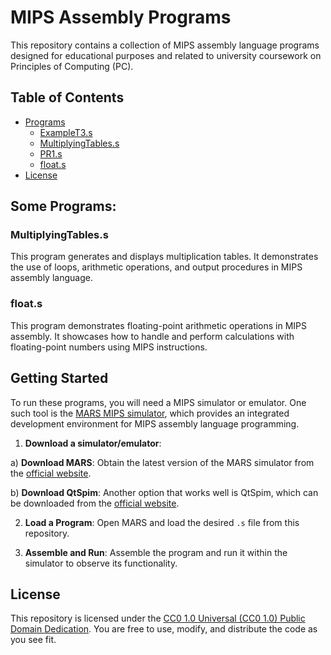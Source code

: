 # MIPS Assembly Programs

This repository contains a collection of MIPS assembly language programs designed for educational purposes and related to university coursework on Principles of Computing (PC).

## Table of Contents

- [Programs](./programs)
  - [ExampleT3.s](./programs/exampleT3.s)
  - [MultiplyingTables.s](./programs/MultiplyingTables.s)
  - [PR1.s](./programs/PR1.s)
  - [float.s](./programs/float.s)
- [License](./license)

## Some Programs:

### MultiplyingTables.s

This program generates and displays multiplication tables. It demonstrates the use of loops, arithmetic operations, and output procedures in MIPS assembly language.

### float.s

This program demonstrates floating-point arithmetic operations in MIPS assembly. It showcases how to handle and perform calculations with floating-point numbers using MIPS instructions.

## Getting Started

To run these programs, you will need a MIPS simulator or emulator. One such tool is the [MARS MIPS simulator](http://courses.missouristate.edu/KenVollmar/mars/), which provides an integrated development environment for MIPS assembly language programming.

1. **Download a simulator/emulator**:
   
  a) **Download MARS**: Obtain the latest version of the MARS simulator from the [official website](http://courses.missouristate.edu/KenVollmar/mars/).
  
  b) **Download QtSpim**: Another option that works well is QtSpim, which can be downloaded from the [official website](https://spimsimulator.sourceforge.net/).

2. **Load a Program**: Open MARS and load the desired `.s` file from this repository.

3. **Assemble and Run**: Assemble the program and run it within the simulator to observe its functionality.

## License

This repository is licensed under the [CC0 1.0 Universal (CC0 1.0) Public Domain Dedication](LICENSE). You are free to use, modify, and distribute the code as you see fit.

